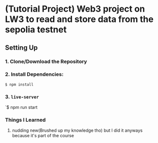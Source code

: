 # (Tutorial Project) Web3 project on LW3 to read and store data from the sepolia testnet

## Setting Up

### 1. Clone/Download the Repository

### 2. Install Dependencies:

`$ npm install`

### 3. `live-server`

`$ npm run start

### Things I Learned

1. nudding new(Brushed up my knowledge tho) but I did it anyways because it's part of the course
